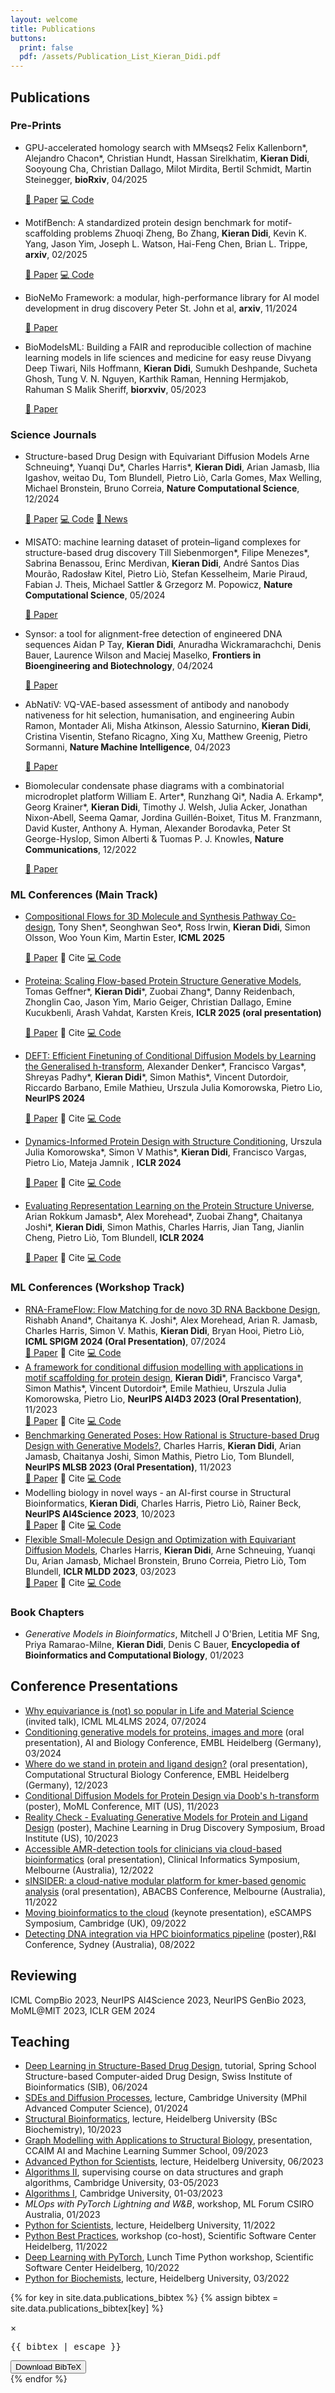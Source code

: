 ```yaml
---
layout: welcome
title: Publications
buttons:
  print: false
  pdf: /assets/Publication_List_Kieran_Didi.pdf
---
```

<!-- PDF version available [here]({{ site.baseurl }}/assets/Publication_List_Kieran_Didi.pdf){:.no-push-state}. -->
## Publications 

### Pre-Prints
- GPU-accelerated homology search with MMseqs2
  Felix Kallenborn\*, Alejandro Chacon\*, Christian Hundt, Hassan Sirelkhatim, **Kieran Didi**, Sooyoung Cha, Christian Dallago, Milot Mirdita, Bertil Schmidt, Martin Steinegger, **bioRxiv**, 04/2025
  <div class="publication-buttons">
    <a href="https://www.biorxiv.org/content/10.1101/2024.11.13.623350v4.abstract" class="pub-button paper">📄 Paper</a>
    <a href="https://github.com/soedinglab/MMseqs2" class="pub-button code">💻 Code</a>
  </div>

- MotifBench: A standardized protein design benchmark for motif-scaffolding problems
  Zhuoqi Zheng, Bo Zhang, **Kieran Didi**, Kevin K. Yang, Jason Yim, Joseph L. Watson, Hai-Feng Chen, Brian L. Trippe, **arxiv**, 02/2025
  <div class="publication-buttons">
    <a href="https://arxiv.org/abs/2502.12479" class="pub-button paper">📄 Paper</a>
    <a href="https://github.com/microsoft/protein-designs" class="pub-button code">💻 Code</a>
  </div>

- BioNeMo Framework: a modular, high-performance library for AI model development in drug discovery
  Peter St. John et al, **arxiv**, 11/2024
  <div class="publication-buttons">
    <a href="https://arxiv.org/abs/2411.10548" class="pub-button paper">📄 Paper</a>
  </div>

- BioModelsML: Building a FAIR and reproducible collection of machine learning models in life sciences and medicine for easy reuse
  Divyang Deep Tiwari, Nils Hoffmann, **Kieran Didi**, Sumukh Deshpande, Sucheta Ghosh, Tung V. N. Nguyen, Karthik Raman, Henning Hermjakob, Rahuman S Malik Sheriff, **biorxviv**, 05/2023
  <div class="publication-buttons">
    <a href="https://www.biorxiv.org/content/10.1101/2023.05.22.540599v1" class="pub-button paper">📄 Paper</a>
  </div>


### Science Journals
- Structure-based Drug Design with Equivariant Diffusion Models
  Arne Schneuing\*, Yuanqi Du\*, Charles Harris\*, **Kieran Didi**, Arian Jamasb, Ilia Igashov, weitao Du, Tom Blundell, Pietro Liò, Carla Gomes, Max Welling, Michael Bronstein, Bruno Correia, **Nature Computational Science**, 12/2024
  <div class="publication-buttons">
    <a href="https://www.nature.com/articles/s43588-024-00737-x" class="pub-button paper">📄 Paper</a>
    <a href="https://github.com/arneschneuing/DiffSBDD" class="pub-button code">💻 Code</a>
    <a href="https://www.nature.com/articles/s43588-024-00738-9" class="pub-button press">📰 News</a>
  </div>

- MISATO: machine learning dataset of protein–ligand complexes for structure-based drug discovery
  Till Siebenmorgen\*, Filipe Menezes\*, Sabrina Benassou, Erinc Merdivan, **Kieran Didi**, André Santos Dias Mourão, Radosław Kitel, Pietro Liò, Stefan Kesselheim, Marie Piraud, Fabian J. Theis, Michael Sattler & Grzegorz M. Popowicz, **Nature Computational Science**, 05/2024
  <div class="publication-buttons">
    <a href="https://www.nature.com/articles/s43588-024-00627-2" class="pub-button paper">📄 Paper</a>
  </div>

- Synsor: a tool for alignment-free detection of engineered DNA sequences
  Aidan P Tay, **Kieran Didi**, Anuradha Wickramarachchi, Denis Bauer, Laurence Wilson and Maciej Maselko, **Frontiers in Bioengineering and Biotechnology**, 04/2024
  <div class="publication-buttons">
    <a href="https://www.frontiersin.org/journals/bioengineering-and-biotechnology/articles/10.3389/fbioe.2024.1375626/full" class="pub-button paper">📄 Paper</a>
  </div>

- AbNatiV: VQ-VAE-based assessment of antibody and nanobody nativeness for hit selection, humanisation, and engineering
  Aubin Ramon, Montader Ali, Misha Atkinson, Alessio Saturnino, **Kieran Didi**, Cristina Visentin, Stefano Ricagno, Xing Xu, Matthew Greenig, Pietro Sormanni, **Nature Machine Intelligence**, 04/2023
  <div class="publication-buttons">
    <a href="https://www.nature.com/articles/s42256-023-00778-3" class="pub-button paper">📄 Paper</a>
  </div>

- Biomolecular condensate phase diagrams with a combinatorial microdroplet platform
  William E. Arter\*, Runzhang Qi\*, Nadia A. Erkamp\*, Georg Krainer\*, **Kieran Didi**, Timothy J. Welsh, Julia Acker, Jonathan Nixon-Abell, Seema Qamar, Jordina Guillén-Boixet, Titus M. Franzmann, David Kuster, Anthony A. Hyman, Alexander Borodavka, Peter St George-Hyslop, Simon Alberti & Tuomas P. J. Knowles, **Nature Communications**, 12/2022
  <div class="publication-buttons">
    <a href="https://www.nature.com/articles/s41467-022-35265-7" class="pub-button paper">📄 Paper</a>
  </div>


### ML Conferences (Main Track)
- [Compositional Flows for 3D Molecule and Synthesis Pathway Co-design](https://arxiv.org/abs/2504.08051), Tony Shen\*, Seonghwan Seo\*, Ross Irwin, **Kieran Didi**, Simon Olsson, Woo Youn Kim, Martin Ester, **ICML 2025**
  <div class="publication-buttons">
    <a href="https://arxiv.org/abs/2504.08051" class="pub-button paper" target="_blank" rel="noopener">📄 Paper</a>
    <a class="pub-button cite" onclick="this.nextElementSibling.style.display = (this.nextElementSibling.style.display === 'block' ? 'none' : 'block'); return false;">🔖 Cite</a>
    <div class="bibtex-entry" style="display:none;">@article{shen2025compositional,
      title={Compositional Flows for 3D Molecule and Synthesis Pathway Co-design},
      author={Shen, Tony and Seo, Seonghwan and Irwin, Ross and Didi, Kieran and Olsson, Simon and Kim, Woo Youn and Ester, Martin},
      journal={ICML},
      year={2025}
    }</div>
    <a href="#" class="pub-button code" target="_blank" rel="noopener">💻 Code</a>
  </div>

- [Proteina: Scaling Flow-based Protein Structure Generative Models](https://arxiv.org/abs/2503.00710), Tomas Geffner\*, **Kieran Didi**\*, Zuobai Zhang\*, Danny Reidenbach, Zhonglin Cao, Jason Yim, Mario Geiger, Christian Dallago, Emine Kucukbenli, Arash Vahdat, Karsten Kreis, **ICLR 2025 (oral presentation)**
  <div class="publication-buttons">
    <a href="https://arxiv.org/abs/2503.00710" class="pub-button paper" target="_blank" rel="noopener">📄 Paper</a>
    <a class="pub-button cite" onclick="this.nextElementSibling.style.display = (this.nextElementSibling.style.display === 'block' ? 'none' : 'block'); return false;">🔖 Cite</a>
    <div class="bibtex-entry" style="display:none;">@article{geffner2025proteina,
      title={Proteina: Scaling Flow-based Protein Structure Generative Models},
      author={Geffner, Tomas and Didi, Kieran and Zhang, Zuobai and Reidenbach, Danny and Cao, Zhonglin and Yim, Jason and Geiger, Mario and Dallago, Christian and Kucukbenli, Emine and Vahdat, Arash and Kreis, Karsten},
      journal={ICLR},
      year={2025}
    }</div>
    <a href="#" class="pub-button code" target="_blank" rel="noopener">💻 Code</a>
  </div>

- [DEFT: Efficient Finetuning of Conditional Diffusion Models by Learning the Generalised h-transform](https://arxiv.org/abs/2406.01781), Alexander Denker\*, Francisco Vargas\*, Shreyas Padhy\*, **Kieran Didi**\*, Simon Mathis\*, Vincent Dutordoir, Riccardo Barbano, Emile Mathieu, Urszula Julia Komorowska, Pietro Lio, **NeurIPS 2024**
  <div class="publication-buttons">
    <a href="https://arxiv.org/abs/2406.01781" class="pub-button paper" target="_blank" rel="noopener">📄 Paper</a>
    <a class="pub-button cite" onclick="this.nextElementSibling.style.display = (this.nextElementSibling.style.display === 'block' ? 'none' : 'block'); return false;">🔖 Cite</a>
    <div class="bibtex-entry" style="display:none;">@article{denker2024deft,
      title={DEFT: Efficient Finetuning of Conditional Diffusion Models by Learning the Generalised h-transform},
      author={Denker, Alexander and Vargas, Francisco and Padhy, Shreyas and Didi, Kieran and Mathis, Simon and Dutordoir, Vincent and Barbano, Riccardo and Mathieu, Emile and Komorowska, Urszula Julia and Lio, Pietro},
      journal={NeurIPS},
      year={2024}
    }</div>
    <a href="#" class="pub-button code" target="_blank" rel="noopener">💻 Code</a>
  </div>

- [Dynamics-Informed Protein Design with Structure Conditioning](https://openreview.net/forum?id=jZPqf2G9Sw), Urszula Julia Komorowska\*, Simon V Mathis\*, **Kieran Didi**, Francisco Vargas, Pietro Lio, Mateja Jamnik , **ICLR 2024**
  <div class="publication-buttons">
    <a href="https://openreview.net/forum?id=jZPqf2G9Sw" class="pub-button paper" target="_blank" rel="noopener">📄 Paper</a>
    <a class="pub-button cite" onclick="this.nextElementSibling.style.display = (this.nextElementSibling.style.display === 'block' ? 'none' : 'block'); return false;">🔖 Cite</a>
    <div class="bibtex-entry" style="display:none;">@article{komorowska2024dynamics,
      title={Dynamics-Informed Protein Design with Structure Conditioning},
      author={Komorowska, Urszula Julia and Mathis, Simon V and Didi, Kieran and Vargas, Francisco and Lio, Pietro and Jamnik, Mateja},
      journal={ICLR},
      year={2024}
    }</div>
    <a href="#" class="pub-button code" target="_blank" rel="noopener">💻 Code</a>
  </div>

- [Evaluating Representation Learning on the Protein Structure Universe](https://arxiv.org/abs/2406.13864), Arian Rokkum Jamasb\*, Alex Morehead\*, Zuobai Zhang\*, Chaitanya Joshi\*, **Kieran Didi**, Simon Mathis, Charles Harris, Jian Tang, Jianlin Cheng, Pietro Liò, Tom Blundell, **ICLR 2024**
  <div class="publication-buttons">
    <a href="https://arxiv.org/abs/2406.13864" class="pub-button paper" target="_blank" rel="noopener">📄 Paper</a>
    <a class="pub-button cite" onclick="this.nextElementSibling.style.display = (this.nextElementSibling.style.display === 'block' ? 'none' : 'block'); return false;">🔖 Cite</a>
    <div class="bibtex-entry" style="display:none;">@article{jamasb2024evaluating,
      title={Evaluating Representation Learning on the Protein Structure Universe},
      author={Jamasb, Arian Rokkum and Morehead, Alex and Zhang, Zuobai and Joshi, Chaitanya and Didi, Kieran and Mathis, Simon and Harris, Charles and Tang, Jian and Cheng, Jianlin and Liò, Pietro and Blundell, Tom},
      journal={ICLR},
      year={2024}
    }</div>
    <a href="#" class="pub-button code" target="_blank" rel="noopener">💻 Code</a>
  </div>


### ML Conferences (Workshop Track)
- [RNA-FrameFlow: Flow Matching for de novo 3D RNA Backbone Design](https://arxiv.org/abs/2406.13839), Rishabh Anand\*, Chaitanya K. Joshi\*, Alex Morehead, Arian R. Jamasb, Charles Harris, Simon V. Mathis, **Kieran Didi**, Bryan Hooi, Pietro Liò, **ICML SPIGM 2024 (Oral Presentation)**, 07/2024
  <div class="publication-buttons">
    <a href="https://arxiv.org/abs/2406.13839" class="pub-button paper" target="_blank" rel="noopener">📄 Paper</a>
    <a class="pub-button cite" onclick="this.nextElementSibling.style.display = (this.nextElementSibling.style.display === 'block' ? 'none' : 'block'); return false;">🔖 Cite</a>
    <div class="bibtex-entry" style="display:none;">@article{anand2024rna,
      title={RNA-FrameFlow: Flow Matching for de novo 3D RNA Backbone Design},
      author={Anand, Rishabh and Joshi, Chaitanya K and Morehead, Alex and Jamasb, Arian R and Harris, Charles and Mathis, Simon V and Didi, Kieran and Hooi, Bryan and Liò, Pietro},
      journal={ICML SPIGM},
      year={2024}
    }</div>
    <a href="#" class="pub-button code" target="_blank" rel="noopener">💻 Code</a>
  </div>
- [A framework for conditional diffusion modelling with applications in motif scaffolding for protein design](https://arxiv.org/abs/2312.09236), **Kieran Didi***, Francisco Varga*, Simon Mathis*, Vincent Dutordoir*, Emile Mathieu, Urszula Julia Komorowska, Pietro Lio, **NeurIPS AI4D3 2023 (Oral Presentation)**, 11/2023
  <div class="publication-buttons">
    <a href="https://arxiv.org/abs/2312.09236" class="pub-button paper" target="_blank" rel="noopener">📄 Paper</a>
    <a class="pub-button cite" onclick="this.nextElementSibling.style.display = (this.nextElementSibling.style.display === 'block' ? 'none' : 'block'); return false;">🔖 Cite</a>
    <div class="bibtex-entry" style="display:none;">@article{didi2023framework,
      title={A framework for conditional diffusion modelling with applications in motif scaffolding for protein design},
      author={Didi, Kieran and Varga, Francisco and Mathis, Simon and Dutordoir, Vincent and Mathieu, Emile and Komorowska, Urszula Julia and Lio, Pietro},
      journal={NeurIPS AI4D3},
      year={2023}
    }</div>
    <a href="#" class="pub-button code" target="_blank" rel="noopener">💻 Code</a>
  </div>
- [Benchmarking Generated Poses: How Rational is Structure-based Drug Design with Generative Models?](https://arxiv.org/abs/2308.07413), Charles Harris, **Kieran Didi**, Arian Jamasb, Chaitanya Joshi, Simon Mathis, Pietro Lio, Tom Blundell, **NeurIPS MLSB 2023 (Oral Presentation)**, 11/2023
  <div class="publication-buttons">
    <a href="https://arxiv.org/abs/2308.07413" class="pub-button paper" target="_blank" rel="noopener">📄 Paper</a>
    <a class="pub-button cite" onclick="this.nextElementSibling.style.display = (this.nextElementSibling.style.display === 'block' ? 'none' : 'block'); return false;">🔖 Cite</a>
    <div class="bibtex-entry" style="display:none;">@article{harris2023benchmarking,
      title={Benchmarking Generated Poses: How Rational is Structure-based Drug Design with Generative Models?},
      author={Harris, Charles and Didi, Kieran and Jamasb, Arian and Joshi, Chaitanya and Mathis, Simon and Lio, Pietro and Blundell, Tom},
      journal={NeurIPS MLSB},
      year={2023}
    }</div>
    <a href="#" class="pub-button code" target="_blank" rel="noopener">💻 Code</a>
  </div>
- Modelling biology in novel ways - an AI-first course in Structural Bioinformatics, **Kieran Didi**, Charles Harris, Pietro Liò, Rainer Beck, **NeurIPS AI4Science 2023**, 10/2023 
  <div class="publication-buttons">
    <a href="#" class="pub-button paper" target="_blank" rel="noopener">📄 Paper</a>
    <a class="pub-button cite" onclick="this.nextElementSibling.style.display = (this.nextElementSibling.style.display === 'block' ? 'none' : 'block'); return false;">🔖 Cite</a>
    <div class="bibtex-entry" style="display:none;">@article{didi2023modelling,
      title={Modelling biology in novel ways - an AI-first course in Structural Bioinformatics},
      author={Didi, Kieran and Harris, Charles and Liò, Pietro and Beck, Rainer},
      journal={NeurIPS AI4Science},
      year={2023}
    }</div>
    <a href="#" class="pub-button code" target="_blank" rel="noopener">💻 Code</a>
  </div>
- [Flexible Small-Molecule Design and Optimization with Equivariant Diffusion Models](https://drive.google.com/file/d/11kSYs6WYAg2_D0HtF8NxG7e6dUGQcVaL/view), Charles Harris, **Kieran Didi**, Arne Schneuing, Yuanqi Du, Arian Jamasb, Michael Bronstein, Bruno Correia, Pietro Liò, Tom Blundell, **ICLR MLDD 2023**, 03/2023
  <div class="publication-buttons">
    <a href="https://drive.google.com/file/d/11kSYs6WYAg2_D0HtF8NxG7e6dUGQcVaL/view" class="pub-button paper" target="_blank" rel="noopener">📄 Paper</a>
    <a class="pub-button cite" onclick="this.nextElementSibling.style.display = (this.nextElementSibling.style.display === 'block' ? 'none' : 'block'); return false;">🔖 Cite</a>
    <div class="bibtex-entry" style="display:none;">@article{harris2023flexible,
      title={Flexible Small-Molecule Design and Optimization with Equivariant Diffusion Models},
      author={Harris, Charles and Didi, Kieran and Schneuing, Arne and Du, Yuanqi and Jamasb, Arian and Bronstein, Michael and Correia, Bruno and Liò, Pietro and Blundell, Tom},
      journal={ICLR MLDD},
      year={2023}
    }</div>
    <a href="#" class="pub-button code" target="_blank" rel="noopener">💻 Code</a>
  </div>

### Book Chapters

- *Generative Models in Bioinformatics*, Mitchell J O'Brien, Letitia MF Sng, Priya Ramarao-Milne, **Kieran Didi**, Denis C Bauer, **Encyclopedia of Bioinformatics and Computational Biology**, 01/2023

## Conference Presentations
- [Why equivariance is (not) so popular in Life and Material Science](https://ml4lms.bio/blog/1250) (invited talk), ICML ML4LMS 2024, 07/2024
- [Conditioning generative models for proteins, images and more](https://www.embl.org/about/info/course-and-conference-office/events/ees24-01/) (oral presentation), AI and Biology Conference, EMBL Heidelberg (Germany), 03/2024
- [Where do we stand in protein and ligand design?](https://www.embl.org/about/info/course-and-conference-office/events/csb23-01/) (oral presentation), Computational Structural Biology Conference, EMBL Heidelberg (Germany), 12/2023
- [Conditional Diffusion Models for Protein Design via Doob's h-transform](https://www.moml.mit.edu/) (poster), MoML Conference, MIT (US), 11/2023
- [Reality Check - Evaluating Generative Models for Protein and Ligand Design](https://www.broadinstitute.org/machine-learning-drug-discovery-symposium/machine-learning-drug-discovery-symposium) (poster), Machine Learning in Drug Discovery Symposium, Broad Institute (US), 10/2023
- [Accessible AMR-detection tools for clinicians via cloud-based bioinformatics](https://pheedloop.com/ABACBS2022/site/CI) (oral presentation), Clinical Informatics Symposium, Melbourne (Australia), 12/2022
- [sINSIDER: a cloud-native modular platform for kmer-based genomic analysis](https://www.abacbs.org/conference2022) (oral presentation), ABACBS Conference, Melbourne (Australia), 11/2022
- [Moving bioinformatics to the cloud](https://escamps.org/) (keynote presentation), eSCAMPS Symposium, Cambridge (UK), 09/2022
- [Detecting DNA integration via HPC bioinformatics pipeline](https://na.eventscloud.com/website/36005/home/) (poster),R&I Conference, Sydney (Australia), 08/2022

## Reviewing

ICML CompBio 2023, NeurIPS AI4Science 2023, NeurIPS GenBio 2023, MoML@MIT 2023, ICLR GEM 2024

## Teaching
- [Deep Learning in Structure-Based Drug Design](https://www.sib.swiss/training/course/20240609_CADD), tutorial, Spring School Structure-based Computer-aided Drug Design, Swiss Institute of Bioinformatics (SIB), 06/2024
- [SDEs and Diffusion Processes](https://sde-course.netlify.app/), lecture, Cambridge University (MPhil Advanced Computer Science), 01/2024
- [Structural Bioinformatics](https://structural-bioinformatics.netlify.app/), lecture, Heidelberg University (BSc Biochemistry), 10/2023
- [Graph Modelling with Applications to Structural Biology](https://www.vanderschaar-lab.com/ccaim-ai-and-machine-learning-summer-school/), presentation, CCAIM AI and Machine Learning Summer School, 09/2023
- [Advanced Python for Scientists](https://github.com/kierandidi/advanced_python_for_scientists), lecture, Heidelberg University, 06/2023
- [Algorithms II](https://www.cl.cam.ac.uk/teaching/2223/Algorithm2/), supervising course on data structures and graph algorithms, Cambridge University, 03-05/2023
- [Algorithms I](https://www.cl.cam.ac.uk/teaching/2223/Algorithm1/), Cambridge University, 01-03/2023
- *MLOps with PyTorch Lightning and W&B*, workshop, ML Forum CSIRO Australia, 01/2023
- [Python for Scientists](https://github.com/kierandidi/python_for_scientists), lecture, Heidelberg University, 11/2022
- [Python Best Practices](https://ssciwr.github.io/Python-best-practices-course/), workshop (co-host), Scientific Software Center Heidelberg, 11/2022
- [Deep Learning with PyTorch](https://ssciwr.github.io/lunch-time-python/#:~:text=Lunch%20Time%20Python%20aims%20at,will%20be%20made%20available%20afterwards.), Lunch Time Python workshop, Scientific Software Center Heidelberg, 10/2022
- [Python for Biochemists](https://github.com/kierandidi/Python_for_Biochemists), lecture, Heidelberg University, 03/2022

{% for key in site.data.publications_bibtex %}
  {% assign bibtex = site.data.publications_bibtex[key] %}
  <div class="cite-modal" id="cite-{{ key }}">
    <div class="cite-modal-content">
      <span class="close-cite">&times;</span>
      <pre>{{ bibtex | escape }}</pre>
      <button class="download-bibtex" data-bibtex="{{ key }}">Download BibTeX</button>
    </div>
  </div>
{% endfor %}



